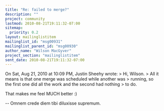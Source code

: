```yaml
---
title: "Re: failed to merge?"
description: ""
project: community
lastmod: 2010-08-21T19:11:32-07:00
sitemap:
  priority: 0.2
layout: mailinglistitem
mailinglist_id: "msg00931"
mailinglist_parent_id: "msg00930"
author_name: "Wilson MacGyver"
project_section: "mailinglistitem"
sent_date: 2010-08-21T19:11:32-07:00
---
```



On Sat, Aug 21, 2010 at 10:09 PM, Justin Sheehy  wrote:
&gt; Hi, Wilson.
&gt; All it means is that one merge was scheduled while another was
&gt; running, so the first one did all the work and the second had nothing
&gt; to do.

That makes me feel MUCH better :)

-- 
Omnem crede diem tibi diluxisse supremum.

